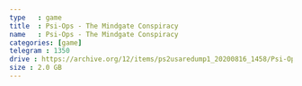 ```yaml
---
type   : game
title  : Psi-Ops - The Mindgate Conspiracy
name   : Psi-Ops - The Mindgate Conspiracy
categories: [game]
telegram : 1350
drive : https://archive.org/12/items/ps2usaredump1_20200816_1458/Psi-Ops%20-%20The%20Mindgate%20Conspiracy.7z
size : 2.0 GB
---
```



